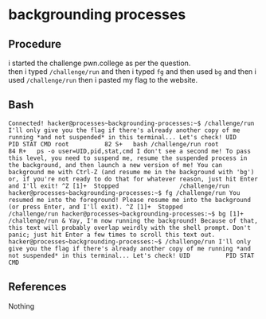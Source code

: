 # backgrounding processes

## Procedure
i started the challenge pwn.college
as per the question.  
then i typed `/challenge/run` and then i typed `fg` and then used `bg` and then i used `/challenge/run`
then i pasted my flag to the website.

## Bash
`Connected!
hacker@processes~backgrounding-processes:~$ /challenge/run
I'll only give you the flag if there's already another copy of me running *and
not suspended* in this terminal... Let's check!
UID          PID STAT CMD
root          82 S+   bash /challenge/run
root          84 R+   ps -o user=UID,pid,stat,cmd
I don't see a second me!
To pass this level, you need to suspend me, resume the suspended process in the
background, and then launch a new version of me! You can background me with
Ctrl-Z (and resume me in the background with 'bg') or, if you're not ready to
do that for whatever reason, just hit Enter and I'll exit!
^Z
[1]+  Stopped                 /challenge/run
hacker@processes~backgrounding-processes:~$ fg
/challenge/run
You resumed me into the foreground! Please resume me into the background (or
press Enter, and I'll exit).
^Z
[1]+  Stopped                 /challenge/run
hacker@processes~backgrounding-processes:~$ bg
[1]+ /challenge/run &
Yay, I'm now running the background! Because of that, this text will probably
overlap weirdly with the shell prompt. Don't panic; just hit Enter a few times
to scroll this text out.
hacker@processes~backgrounding-processes:~$ /challenge/run
I'll only give you the flag if there's already another copy of me running *and
not suspended* in this terminal... Let's check!
UID          PID STAT CMD`

## References
Nothing

